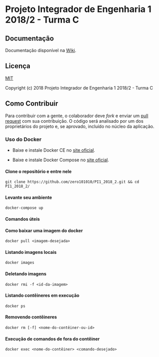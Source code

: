 # Projeto Integrador de Engenharia 1 2018/2 - Turma C

## Documentação

Documentação disponível na [Wiki](https://github.com/zero101010/PI1_2018_2/wiki).

## Licença

[MIT](https://github.com/zero101010/PI1_2018_2/blob/master/LICENSE)

Copyright (c) 2018 Projeto Integrador de Engenharia 1 2018/2 - Turma C

## Como Contribuir

Para contribuir com a gente, o colaborador deve _fork_ e enviar um [pull request](https://github.com/zero101010/PI1_2018_2/pulls) com sua contribuição.
O código será analisado por um dos proprietários do projeto e, se aprovado, incluído no núcleo da aplicação.



### Uso do Docker
* Baixe e instale Docker CE no [site oficial](https://docs.docker.com/engine/installation/linux/docker-ce/ubuntu/#install-from-a-package).

* Baixe e instale Docker Compose no [site oficial](https://docs.docker.com/compose/install/#master-builds).

#### Clone o repositório e entre nele
```
git clone https://github.com/zero101010/PI1_2018_2.git && cd PI1_2018_2/
```

#### Levante seu ambiente
```
docker-compose up
```

#### Comandos úteis
#### Como baixar uma imagem do docker
```
docker pull <imagem-desejada>
```

#### Listando imagens locais
```
docker images
```

#### Deletando imagens
```
docker rmi -f <id-da-imagem>
```

#### Listando contêineres em execução
```
docker ps
```

#### Removendo contêineres
```
docker rm [-f] <nome-do-contêiner-ou-id>
```

#### Execução de comandos de fora do contêiner
```
docker exec <nome-do-contêiner> <comando-desejado>
```
